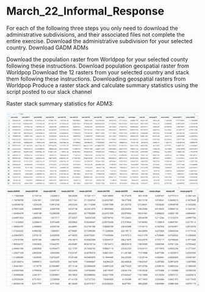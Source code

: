 # March_22_Informal_Response


For each of the following three steps you only need to download the administrative subdivisions, and their associated files not complete the entire exercise.
Download the administrative subdivision for your selected country. Download GADM ADMs


Download the population raster from Worldpop for your selected county following these instructions. 
Download population geospatial raster from Worldpop
Download the 12 rasters from your selected country and stack them following these instructions. 
Downloading geospatial rasters from Worldpop
Produce a raster stack and calculate summary statistics using the script posted to our slack channel

Raster stack summary statistics for ADM3:

![adm1](adm_3_1.PNG)
![adm2](adm_3_2.PNG)
